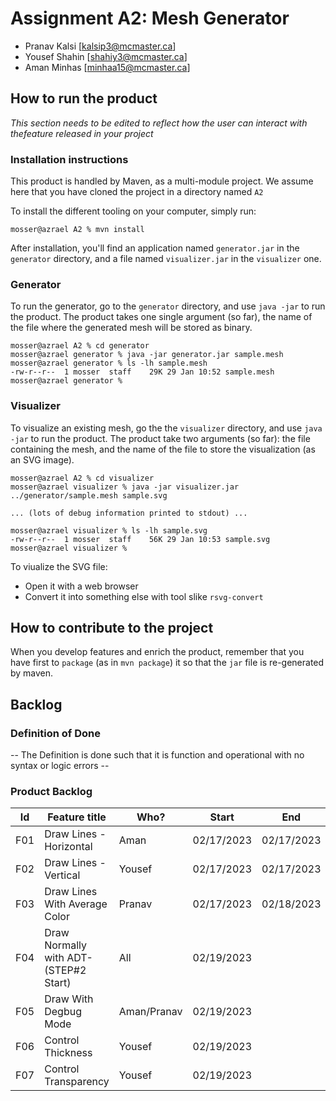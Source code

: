 # Assignment A2: Mesh Generator

  - Pranav Kalsi [kalsip3@mcmaster.ca]
  - Yousef Shahin [shahiy3@mcmaster.ca]
  - Aman Minhas [minhaa15@mcmaster.ca]

## How to run the product

_This section needs to be edited to reflect how the user can interact with thefeature released in your project_

### Installation instructions

This product is handled by Maven, as a multi-module project. We assume here that you have cloned the project in a directory named `A2`

To install the different tooling on your computer, simply run:

```
mosser@azrael A2 % mvn install
```

After installation, you'll find an application named `generator.jar` in the `generator` directory, and a file named `visualizer.jar` in the `visualizer` one. 

### Generator

To run the generator, go to the `generator` directory, and use `java -jar` to run the product. The product takes one single argument (so far), the name of the file where the generated mesh will be stored as binary.

```
mosser@azrael A2 % cd generator 
mosser@azrael generator % java -jar generator.jar sample.mesh
mosser@azrael generator % ls -lh sample.mesh
-rw-r--r--  1 mosser  staff    29K 29 Jan 10:52 sample.mesh
mosser@azrael generator % 
```

### Visualizer

To visualize an existing mesh, go the the `visualizer` directory, and use `java -jar` to run the product. The product take two arguments (so far): the file containing the mesh, and the name of the file to store the visualization (as an SVG image).

```
mosser@azrael A2 % cd visualizer 
mosser@azrael visualizer % java -jar visualizer.jar ../generator/sample.mesh sample.svg

... (lots of debug information printed to stdout) ...

mosser@azrael visualizer % ls -lh sample.svg
-rw-r--r--  1 mosser  staff    56K 29 Jan 10:53 sample.svg
mosser@azrael visualizer %
```
To viualize the SVG file:

  - Open it with a web browser
  - Convert it into something else with tool slike `rsvg-convert`

## How to contribute to the project

When you develop features and enrich the product, remember that you have first to `package` (as in `mvn package`) it so that the `jar` file is re-generated by maven.

## Backlog

### Definition of Done

-- The Definition is done such that it is function and operational with no syntax or logic errors --

### Product Backlog

| Id |            Feature title              |     Who?    |    Start   |     End     | Status |
|:--:|---------------------------------------|-------------|------------|-------------|--------|
|F01 | Draw Lines - Horizontal               | Aman        | 02/17/2023 | 02/17/2023  |    D   |
|F02 | Draw Lines - Vertical                 | Yousef      | 02/17/2023 | 02/17/2023  |    D   |
|F03 | Draw Lines With Average Color         | Pranav      | 02/17/2023 | 02/18/2023  |    D   |
|F04 | Draw Normally with ADT-(STEP#2 Start) | All         | 02/19/2023 |             |    P   |
|F05 | Draw With Degbug Mode                 | Aman/Pranav | 02/19/2023 |             |    P   |
|F06 | Control Thickness                     | Yousef      | 02/19/2023 |             |    P   |
|F07 | Control Transparency                  | Yousef      | 02/19/2023 |             |    P   |